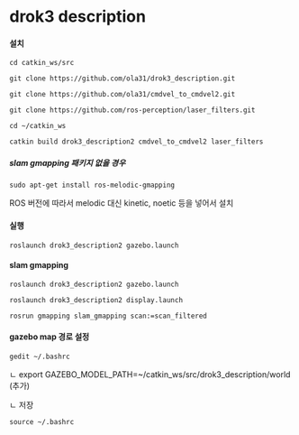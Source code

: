 # drok3 description

#### 설치
	cd catkin_ws/src

	git clone https://github.com/ola31/drok3_description.git

	git clone https://github.com/ola31/cmdvel_to_cmdvel2.git

	git clone https://github.com/ros-perception/laser_filters.git

	cd ~/catkin_ws

	catkin build drok3_description2 cmdvel_to_cmdvel2 laser_filters

##### slam gmapping 패키지 없을 경우 
	sudo apt-get install ros-melodic-gmapping
ROS 버전에 따라서 melodic 대신 kinetic, noetic 등을 넣어서 설치

#### 실행

	roslaunch drok3_description2 gazebo.launch 

#### slam gmapping

	roslaunch drok3_description2 gazebo.launch

	roslaunch drok3_description2 display.launch

	rosrun gmapping slam_gmapping scan:=scan_filtered

#### gazebo map 경로 설정 

	gedit ~/.bashrc

  ㄴ export GAZEBO_MODEL_PATH=~/catkin_ws/src/drok3_description/world  (추가) 

  ㄴ 저장

	source ~/.bashrc
